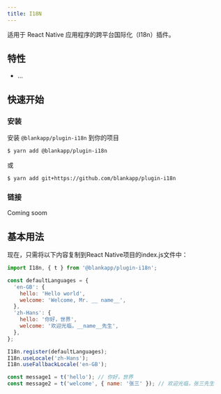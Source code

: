 ```yaml
---
title: I18N
---
```


适用于 React Native 应用程序的跨平台国际化（I18n）插件。

## 特性

- ...

## 快速开始

### 安装

安装 `@blankapp/plugin-i18n` 到你的项目

```bash
$ yarn add @blankapp/plugin-i18n
```

或

```
$ yarn add git+https://github.com/blankapp/plugin-i18n
```

### 链接

Coming soom

## 基本用法

现在，只需将以下内容复制到React Native项目的index.js文件中：

```js
import I18n, { t } from '@blankapp/plugin-i18n';

const defaultLanguages = {
  'en-GB': {
    hello: 'Hello world',
    welcome: 'Welcome, Mr. __ name__',
  },
  'zh-Hans': {
    hello: '你好，世界',
    welcome: '欢迎光临，__name__先生',
  },
};

I18n.register(defaultLanguages);
I18n.useLocale('zh-Hans');
I18n.useFallbackLocale('en-GB');

const message1 = t('hello'); // 你好，世界
const message2 = t('welcome', { name: '张三' }); // 欢迎光临，张三先生
```
